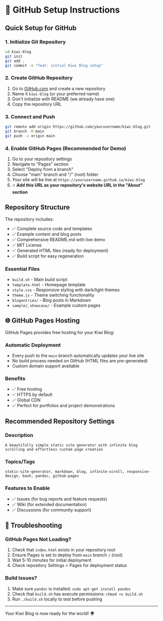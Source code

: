 # 🚀 GitHub Setup Instructions

## Quick Setup for GitHub

### 1. Initialize Git Repository
```bash
cd kiwi-blog
git init
git add .
git commit -m "feat: initial Kiwi Blog setup"
```

### 2. Create GitHub Repository
1. Go to [GitHub.com](https://github.com) and create a new repository
2. Name it `kiwi-blog` (or your preferred name)
3. Don't initialize with README (we already have one)
4. Copy the repository URL

### 3. Connect and Push
```bash
git remote add origin https://github.com/yourusername/kiwi-blog.git
git branch -M main
git push -u origin main
```

### 4. Enable GitHub Pages (Recommended for Demo)
1. Go to your repository settings
2. Navigate to "Pages" section
3. Select "Deploy from a branch"
4. Choose "main" branch and "/" (root) folder
5. Your site will be live at `https://yourusername.github.io/kiwi-blog`
6. ⭐ **Add this URL as your repository's website URL in the "About" section**

## Repository Structure

The repository includes:
- ✅ Complete source code and templates
- ✅ Example content and blog posts  
- ✅ Comprehensive README.md with live demo
- ✅ MIT License
- ✅ Generated HTML files (ready for deployment)
- ✅ Build script for easy regeneration

### Essential Files
- `build.sh` - Main build script
- `template.html` - Homepage template
- `style.css` - Responsive styling with dark/light themes
- `theme.js` - Theme switching functionality
- `blogentries/` - Blog posts in Markdown
- `sample/`, `showcase/` - Example custom pages

## 🌐 GitHub Pages Hosting

GitHub Pages provides free hosting for your Kiwi Blog:

### Automatic Deployment
- Every push to the `main` branch automatically updates your live site
- No build process needed on GitHub (HTML files are pre-generated)
- Custom domain support available

### Benefits
- ✅ Free hosting
- ✅ HTTPS by default
- ✅ Global CDN
- ✅ Perfect for portfolios and project demonstrations

## Recommended Repository Settings

### Description
```
A beautifully simple static site generator with infinite blog scrolling and effortless custom page creation
```

### Topics/Tags
```
static-site-generator, markdown, blog, infinite-scroll, responsive-design, bash, pandoc, github-pages
```

### Features to Enable
- ✅ Issues (for bug reports and feature requests)
- ✅ Wiki (for extended documentation)  
- ✅ Discussions (for community support)

## 🔧 Troubleshooting

### GitHub Pages Not Loading?
1. Check that `index.html` exists in your repository root
2. Ensure Pages is set to deploy from `main` branch `/` (root)
3. Wait 5-10 minutes for initial deployment
4. Check repository Settings > Pages for deployment status

### Build Issues?
1. Make sure `pandoc` is installed: `sudo apt-get install pandoc`
2. Check that `build.sh` has execute permissions: `chmod +x build.sh`
3. Run `./build.sh` locally to test before pushing

---

Your Kiwi Blog is now ready for the world! 🌍
